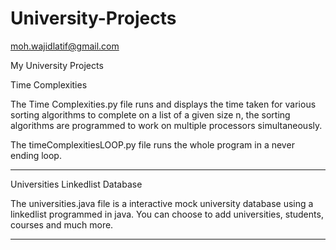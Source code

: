 # University-Projects
moh.wajidlatif@gmail.com

My University Projects

Time Complexities

The Time Complexities.py file runs and displays the time taken for various sorting algorithms to complete on a list of a given size n, the sorting algorithms are programmed to work on multiple processors simultaneously. 

The timeComplexitiesLOOP.py file runs the whole program in a never ending loop.
_________________________________________

Universities Linkedlist Database 

The universities.java file is a interactive mock university database using a linkedlist programmed in java. You can choose to add universities, students, courses and much more. 
________________________________________________
